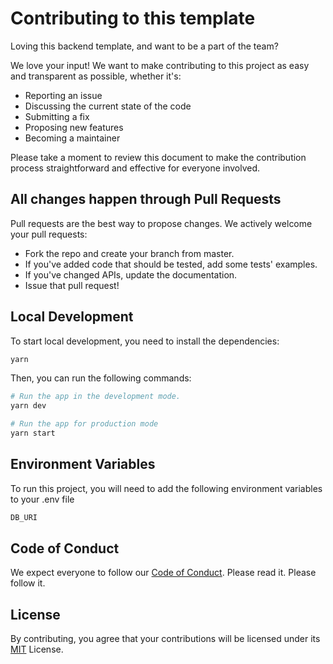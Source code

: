 # Contributing to this template

Loving this backend template, and want to be a part of the team?

We love your input! We want to make contributing to this project as easy and transparent as possible, whether it's:

-   Reporting an issue
-   Discussing the current state of the code
-   Submitting a fix
-   Proposing new features
-   Becoming a maintainer

Please take a moment to review this document to make the contribution process straightforward and effective for everyone involved.

## All changes happen through Pull Requests

Pull requests are the best way to propose changes. We actively welcome your pull requests:

-   Fork the repo and create your branch from master.
-   If you've added code that should be tested, add some tests' examples.
-   If you've changed APIs, update the documentation.
-   Issue that pull request!

## Local Development

To start local development, you need to install the dependencies:

```bash
yarn
```

Then, you can run the following commands:

```bash
# Run the app in the development mode.
yarn dev

# Run the app for production mode
yarn start
```

## Environment Variables

To run this project, you will need to add the following environment variables to your .env file

```md
DB_URI
```

## Code of Conduct

We expect everyone to follow our [Code of Conduct](./CODE_OF_CONDUCT.md). Please read it. Please follow it.

## License

By contributing, you agree that your contributions will be licensed under its [MIT](./LICENSE) License.
